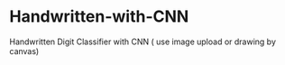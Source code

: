 # Handwritten-with-CNN
Handwritten Digit Classifier with CNN ( use image upload or drawing by canvas)
